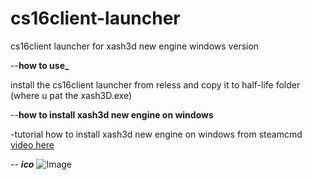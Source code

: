 # cs16client-launcher

cs16client launcher for xash3d new engine windows version

--**how to use_**

install the cs16client launcher from reless and copy it to half-life folder (where u pat the xash3D.exe)


--**how to install xash3d new engine on windows**

-tutorial how to install xash3d new engine
on windows from steamcmd [video here](https://youtu.be/bPaXgIeqIJ8?si=pxkH9crRCJbNoCPp)

-- **_ico_**
![Image](https://raw.githubusercontent.com/happyhere-TN/cs16client-launcher/refs/heads/main/cslaucnher.ico)
